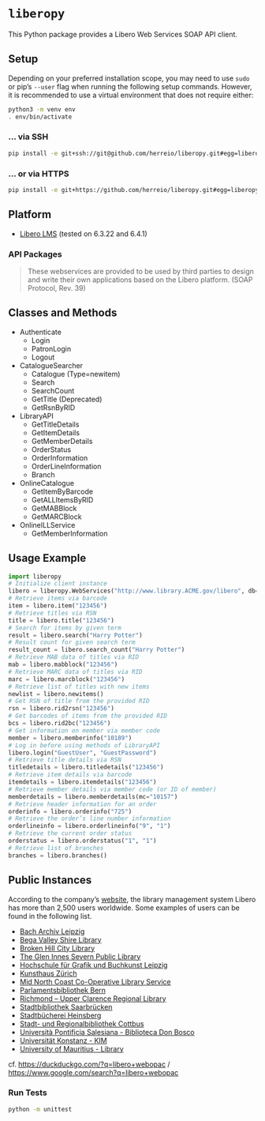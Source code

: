 # `liberopy`

This Python package provides a Libero Web Services SOAP API client.

## Setup

Depending on your preferred installation scope, you may need to use `sudo` or pip’s `--user` flag when running the following setup commands. However, it is recommended to use a virtual environment that does not require either:

```sh
python3 -m venv env
. env/bin/activate
```

### ... via SSH

```sh
pip install -e git+ssh://git@github.com/herreio/liberopy.git#egg=liberopy
```

### ... or via HTTPS

```sh
pip install -e git+https://github.com/herreio/liberopy.git#egg=liberopy
```

## Platform

- [Libero LMS](https://libero.com.au) (tested on 6.3.22 and 6.4.1)

### API Packages

> These webservices are provided to be used by third parties to design and write their own applications based on the Libero platform. (SOAP Protocol, Rev. 39)

## Classes and Methods

- Authenticate
    - Login
    - PatronLogin
    - Logout
- CatalogueSearcher
    - Catalogue (Type=newitem)
    - Search
    - SearchCount
    - GetTitle (Deprecated)
    - GetRsnByRID
- LibraryAPI
    - GetTitleDetails
    - GetItemDetails
    - GetMemberDetails
    - OrderStatus
    - OrderInformation
    - OrderLineInformation
    - Branch
- OnlineCatalogue
    - GetItemByBarcode
    - GetALLItemsByRID
    - GetMABBlock
    - GetMARCBlock
- OnlineILLService
    - GetMemberInformation

## Usage Example

```py
import liberopy
# Initialize client instance
libero = liberopy.WebServices("http://www.library.ACME.gov/libero", db="ACM")
# Retrieve items via barcode
item = libero.item("123456")
# Retrieve titles via RSN
title = libero.title("123456")
# Search for items by given term
result = libero.search("Harry Potter")
# Result count for given search term
result_count = libero.search_count("Harry Potter")
# Retrieve MAB data of titles via RID
mab = libero.mabblock("123456")
# Retrieve MARC data of titles via RID
marc = libero.marcblock("123456")
# Retrieve list of titles with new items
newlist = libero.newitems()
# Get RSN of title from the provided RID
rsn = libero.rid2rsn("123456")
# Get barcodes of items from the provided RID
bcs = libero.rid2bc("123456")
# Get information on member via member code
member = libero.memberinfo("10189")
# Log in before using methods of LibraryAPI
libero.login("GuestUser", "GuestPassword")
# Retrieve title details via RSN
titledetails = libero.titledetails("123456")
# Retrieve item details via barcode
itemdetails = libero.itemdetails("123456")
# Retrieve member details via member code (or ID of member)
memberdetails = libero.memberdetails(mc="10157")
# Retrieve header information for an order
orderinfo = libero.orderinfo("725")
# Retrieve the order’s line number information
orderlineinfo = libero.orderlineinfo("9", "1")
# Retrieve the current order status
orderstatus = libero.orderstatus("1", "1")
# Retrieve list of branches
branches = libero.branches()
```

## Public Instances

According to the company’s [website](https://libero.com.au/company/why-libero/), the library management system Libero has more than 2,500 users worldwide. Some examples of users can be found in the following list.

- [Bach Archiv Leipzig](https://bacharchiv.libero-is.de/libero/WebOpac.cls)
- [Bega Valley Shire Library](https://begavalley.libero.com.au/libero/WebOpac.cls)
- [Broken Hill City Library](https://brokenhill.libero.com.au/libero/WebOpac.cls)
- [The Glen Innes Severn Public Library](https://glen-innes.libero.com.au/libero/WebOpac.cls)
- [Hochschule für Grafik und Buchkunst Leipzig](https://hgb.libero-is.de/libero/WebOpac.cls)
- [Kunsthaus Zürich](https://opac.kunsthaus.ch/libero/WebOpac.cls)
- [Mid North Coast Co-Operative Library Service](https://catalogue.mnclibrary.org.au/libero/WebOpac.cls)
- [Parlamentsbibliothek Bern](https://biblio.parlament.ch/libero/WebOpac.cls)
- [Richmond – Upper Clarence Regional Library](https://richmondvalley.libero.com.au/libero/WebOpac.cls)
- [Stadtbibliothek Saarbrücken](https://opac.saarbruecken.de/libero/WebOpac.cls)
- [Stadtbücherei Heinsberg](https://heinsberg.libero-is.de/libero/WebOpac.cls)
- [Stadt- und Regionalbibliothek Cottbus](https://web-opac.bibliothek-cottbus.de/libero/WebOpac.cls)
- [Università Pontificia Salesiana - Biblioteca Don Bosco](https://webopacups.urbe.it/libero/WebOpac.cls)
- [Universität Konstanz - KIM](https://libero.ub.uni-konstanz.de/libero/WebOpac.cls)
- [University of Mauritius - Library](https://library.uom.ac.mu/libero/WebOpac.cls)

cf. https://duckduckgo.com/?q=libero+webopac / https://www.google.com/search?q=libero+webopac

### Run Tests

```sh
python -m unittest
```
